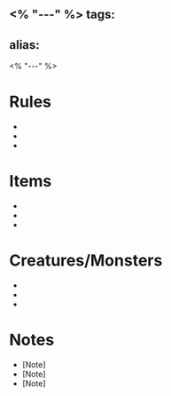 <% "---" %>
tags:
- 
alias:
- 
<% "---" %>

# Rules
- [Rule 1]: [Description/Notes]
- [Rule 2]: [Description/Notes]
- [Rule 3]: [Description/Notes]

# Items
- [Item 1]: [Description/Notes]
- [Item 2]: [Description/Notes]
- [Item 3]: [Description/Notes]

# Creatures/Monsters
- [Creature/Monster 1]: [Description/Notes]
- [Creature/Monster 2]: [Description/Notes]
- [Creature/Monster 3]: [Description/Notes]

# Notes
- [Note]
- [Note]
- [Note]
